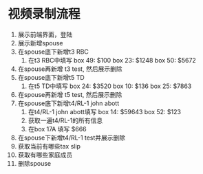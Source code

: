 # 视频录制流程

1. 展示前端界面，登陆
2. 展示新增spouse
3. 在spouse底下新增t3 RBC
   1. 在t3 RBC中填写 box 49: $100 box 23: $1248 box 50: $5672
4. 在spouse再新增 t3 test, 然后展示删除
5. 在spouse底下新增t5 TD
   1. 在t5 TD中填写 box 24: $3520 box 10: $136 box 25: $7863
6. 在spouse再新增 t5 test, 然后展示删除
7. 在spouse底下新增t4/RL-1 john abott
   1. 在t4/RL-1 john abott填写 box 14: $59643 box 52: $123
   2. 获取一遍t4/RL-1的所有信息
   3. 在box 17A 填写 $666
8. 在spouse下新增t4/RL-1 test并展示删除
9. 获取当前有哪些tax slip
10. 获取有哪些家庭成员
11. 删除spouse